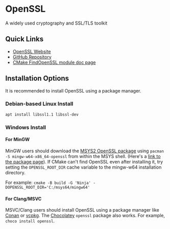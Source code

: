 # OpenSSL

A widely used cryptography and SSL/TLS toolkit

## Quick Links

- [OpenSSL Website](https://www.openssl.org/)
- [GitHub Repository](https://github.com/openssl/openssl)
- [CMake FindOpenSSL module doc page](https://cmake.org/cmake/help/latest/module/FindOpenSSL.html)

## Installation Options

It is recommended to install OpenSSL using a package manager.

### Debian-based Linux Install

`apt install libssl1.1 libssl-dev`

### Windows Install

#### For MinGW

MinGW users should download the [MSYS2 OpenSSL package](https://packages.msys2.org/package/mingw-w64-x86_64-openssl) using `pacman -S mingw-w64-x86_64-openssl` from within the MSYS shell. (Here's a [link to the package page](https://packages.msys2.org/package/mingw-w64-x86_64-openssl)).
If CMake can't find OpenSSL even after installing it, try setting the `OPENSSL_ROOT_DIR` cache 
variable to the mingw-w64 installation directory.

For example: `cmake -B build -G 'Ninja' -DOPENSSL_ROOT_DIR='C:/msys64/mingw64'`

#### For Clang/MSVC

MSVC/Clang users should install OpenSSL using a package manager like [Conan](https://conan.io/)
or [vcpkg](https://vcpkg.io/en/index.html).
The [Chocolatey](https://chocolatey.org/) `openssl` package also works. For example, `choco install openssl`.
